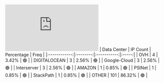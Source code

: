 ![Diagramm](https://github.com/obajay/StateSync-snapshots/blob/main/Projects/Gitopia/1/README.md)
| Data Center | IP Count | Percentage | Freq |
|:------------:|:--------:|:-----------:|:-----:|
| OVH | 4 | 3.42% | 🟢 |
| DIGITALOCEAN | 3 | 2.56% | 🟢 |
| Google-Cloud | 3 | 2.56% | 🟢 |
| Interserver | 3 | 2.56% | 🟢 |
| AMAZON | 1 | 0.85% | 🟢 |
| PSINet | 1 | 0.85% | 🟢 |
| StackPath | 1 | 0.85% | 🟢 |
| OTHER | 101 | 86.32% | 🟢 |